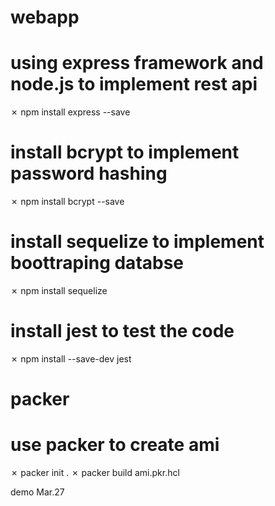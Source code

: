 # webapp

# using express framework and node.js to implement rest api
 ✗ npm install express --save      

# install bcrypt to implement password hashing
 ✗ npm install bcrypt --save
 
 # install sequelize to implement boottraping databse
 ✗ npm install sequelize    
 
 # install jest to test the code 
 ✗ npm install --save-dev jest   

# packer
# use packer to create ami
 ✗ packer init .
 ✗ packer build ami.pkr.hcl

demo Mar.27
